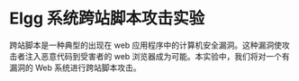 # Elgg 系统跨站脚本攻击实验

跨站脚本是一种典型的出现在 web 应用程序中的计算机安全漏洞。这种漏洞使攻击者注入恶意代码到受害者的 web 浏览器成为可能。本实验中，我们将对一个有漏洞的 Web 系统进行跨站脚本攻击。